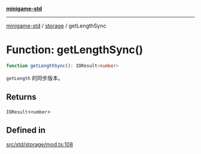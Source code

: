 [**minigame-std**](../../../README.md)

***

[minigame-std](../../../README.md) / [storage](../README.md) / getLengthSync

# Function: getLengthSync()

```ts
function getLengthSync(): IOResult<number>
```

`getLength` 的同步版本。

## Returns

`IOResult`\<`number`\>

## Defined in

[src/std/storage/mod.ts:108](https://github.com/JiangJie/minigame-std/blob/ddafbfd7359780ec38a81aeff021a80d33e07eb0/src/std/storage/mod.ts#L108)
